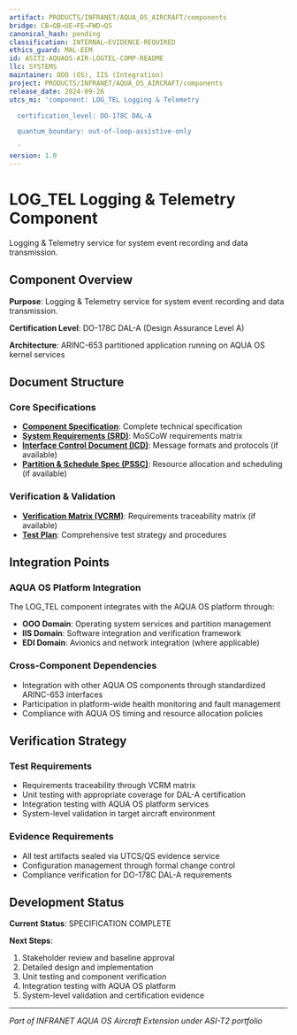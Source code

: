 ```yaml
---
artifact: PRODUCTS/INFRANET/AQUA_OS_AIRCRAFT/components
bridge: CB→QB→UE→FE→FWD→QS
canonical_hash: pending
classification: INTERNAL–EVIDENCE-REQUIRED
ethics_guard: MAL-EEM
id: ASIT2-AQUAOS-AIR-LOGTEL-COMP-README
llc: SYSTEMS
maintainer: OOO (OS), IIS (Integration)
project: PRODUCTS/INFRANET/AQUA_OS_AIRCRAFT/components
release_date: 2024-09-26
utcs_mi: 'component: LOG_TEL Logging & Telemetry

  certification_level: DO-178C DAL-A

  quantum_boundary: out-of-loop-assistive-only

  '
version: 1.0
---
```


# LOG_TEL Logging & Telemetry Component

Logging & Telemetry service for system event recording and data transmission.

## Component Overview

**Purpose**: Logging & Telemetry service for system event recording and data transmission.

**Certification Level**: DO-178C DAL-A (Design Assurance Level A)

**Architecture**: ARINC-653 partitioned application running on AQUA OS kernel services

## Document Structure

### Core Specifications
- **[Component Specification](./LOG_TEL_Component_Spec.md)**: Complete technical specification
- **[System Requirements (SRD)](./LOG_TEL_SRD.md)**: MoSCoW requirements matrix
- **[Interface Control Document (ICD)](./LOG_TEL_ICD.yaml)**: Message formats and protocols (if available)
- **[Partition & Schedule Spec (PSSC)](./LOG_TEL_PSSC.json)**: Resource allocation and scheduling (if available)

### Verification & Validation
- **[Verification Matrix (VCRM)](./LOG_TEL_VCRM.csv)**: Requirements traceability matrix (if available)
- **[Test Plan](./LOG_TEL_Test_Plan.md)**: Comprehensive test strategy and procedures

## Integration Points

### AQUA OS Platform Integration
The LOG_TEL component integrates with the AQUA OS platform through:
- **OOO Domain**: Operating system services and partition management
- **IIS Domain**: Software integration and verification framework
- **EDI Domain**: Avionics and network integration (where applicable)

### Cross-Component Dependencies
- Integration with other AQUA OS components through standardized ARINC-653 interfaces
- Participation in platform-wide health monitoring and fault management
- Compliance with AQUA OS timing and resource allocation policies

## Verification Strategy

### Test Requirements
- Requirements traceability through VCRM matrix
- Unit testing with appropriate coverage for DAL-A certification
- Integration testing with AQUA OS platform services
- System-level validation in target aircraft environment

### Evidence Requirements
- All test artifacts sealed via UTCS/QS evidence service
- Configuration management through formal change control
- Compliance verification for DO-178C DAL-A requirements

## Development Status

**Current Status**: SPECIFICATION COMPLETE

**Next Steps**:
1. Stakeholder review and baseline approval
2. Detailed design and implementation  
3. Unit testing and component verification
4. Integration testing with AQUA OS platform
5. System-level validation and certification evidence

---

*Part of INFRANET AQUA OS Aircraft Extension under ASI-T2 portfolio*
